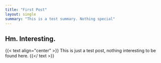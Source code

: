 ```yaml
---
title: "First Post"
layout: single
summary: "This is a test summary. Nothing special"
---
```


## Hm. Interesting.
{{< text align="center" >}}
This is just a test post, nothing interesting to be found here.
{{</ text >}}
